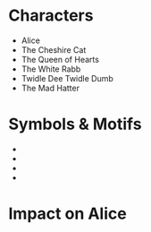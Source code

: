 # Characters


- Alice 
- The Cheshire Cat
- The Queen of Hearts
- The White Rabb
- Twidle Dee Twidle Dumb 
- The Mad Hatter



# Symbols & Motifs 
-
-
-
-

# Impact on Alice 
